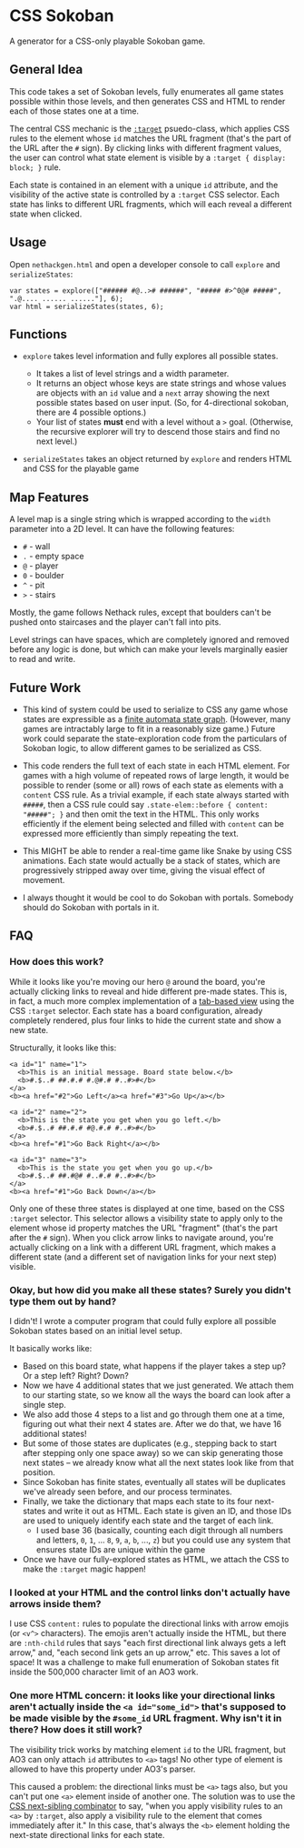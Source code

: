 # CSS Sokoban

A generator for a CSS-only playable Sokoban game.

## General Idea

This code takes a set of Sokoban levels, fully enumerates all game states possible within those levels, and then generates CSS and HTML to render each of those states one at a time.

The central CSS mechanic is the [`:target`](https://developer.mozilla.org/en-US/docs/Web/CSS/:target) psuedo-class, which applies CSS rules to the element whose `id` matches the URL fragment (that's the part of the URL after the `#` sign). By clicking links with different fragment values, the user can control what state element is visible by a `:target { display: block; }` rule.

Each state is contained in an element with a unique `id` attribute, and the visibility of the active state is controlled by a `:target` CSS selector. Each state has links to different URL fragments, which will each reveal a different state when clicked.

## Usage

Open `nethackgen.html` and open a developer console to call `explore` and `serializeStates`:

    var states = explore(["###### #@..># ######", "##### #>^0@# #####", ".@.... ...... ......"], 6);
    var html = serializeStates(states, 6);

## Functions

* `explore` takes level information and fully explores all possible states.
  * It takes a list of level strings and a width parameter.
  * It returns an object whose keys are state strings and whose values are objects with an `id` value and a `next` array showing the next possible states based on user input. (So, for 4-directional sokoban, there are 4 possible options.)
  * Your list of states **must** end with a level without a `>` goal. (Otherwise, the recursive explorer will try to descend those stairs and find no next level.)

* `serializeStates` takes an object returned by `explore` and renders HTML and CSS for the playable game

## Map Features

A level map is a single string which is wrapped according to the `width` parameter into a 2D level. It can have the following features:

* `#` - wall
* `.` - empty space
* `@` - player
* `0` - boulder
* `^` - pit
* `>` - stairs

Mostly, the game follows Nethack rules, except that boulders can't be pushed onto staircases and the player can't fall into pits.

Level strings can have spaces, which are completely ignored and removed before any logic is done, but which can make your levels marginally easier to read and write.

## Future Work

* This kind of system could be used to serialize to CSS any game whose states are expressible as a [finite automata state graph](https://en.wikipedia.org/wiki/Deterministic_finite_automaton). (However, many games are intractably large to fit in a reasonably size game.) Future work could separate the state-exploration code from the particulars of Sokoban logic, to allow different games to be serialized as CSS.

* This code renders the full text of each state in each HTML element. For games with a high volume of repeated rows of large length, it would be possible to render (some or all) rows of each state as elements with a `content` CSS rule. As a trivial example, if each state always started with `#####`, then a CSS rule could say `.state-elem::before { content: "#####"; }` and then omit the text in the HTML. This only works efficiently if the element being selected and filled with `content` can be expressed more efficiently than simply repeating the text.

* This MIGHT be able to render a real-time game like Snake by using CSS animations. Each state would actually be a stack of states, which are progressively stripped away over time, giving the visual effect of movement.

* I always thought it would be cool to do Sokoban with portals. Somebody should do Sokoban with portals in it.

## FAQ

### How does this work?

While it looks like you're moving our hero `@` around the board, you're actually clicking links to reveal and hide different pre-made states. This is, in fact, a much more complex implementation of a [tab-based view](https://archiveofourown.org/works/31474406) using the CSS `:target` selector. Each state has a board configuration, already completely rendered, plus four links to hide the current state and show a new state.

Structurally, it looks like this:

    <a id="1" name="1">
      <b>This is an initial message. Board state below.</b>
      <b>#.$..# ##.#.# #.@#.# #..#>#</b>
    </a>
    <b><a href="#2">Go Left</a><a href="#3">Go Up</a></b>
    
    <a id="2" name="2">
      <b>This is the state you get when you go left.</b>
      <b>#.$..# ##.#.# #@.#.# #..#>#</b>
    </a>
    <b><a href="#1">Go Back Right</a></b>
    
    <a id="3" name="3">
      <b>This is the state you get when you go up.</b>
      <b>#.$..# ##.#@# #..#.# #..#>#</b>
    </a>
    <b><a href="#1">Go Back Down</a></b>

Only one of these three states is displayed at one time, based on the CSS `:target` selector. This selector allows a visibility state to apply only to the element whose id property matches the URL "fragment" (that's the part after the `#` sign). When you click arrow links to navigate around, you're actually clicking on a link with a different URL fragment, which makes a different state (and a different set of navigation links for your next step) visible.

### Okay, but how did you make all these states? Surely you didn't type them out by hand?

I didn't! I wrote a computer program that could fully explore all possible Sokoban states based on an initial level setup.

It basically works like:

* Based on this board state, what happens if the player takes a step up? Or a step left? Right? Down?
* Now we have 4 additional states that we just generated. We attach them to our starting state, so we know all the ways the board can look after a single step.
* We also add those 4 steps to a list and go through them one at a time, figuring out what their next 4 states are. After we do that, we have 16 additional states!
* But some of those states are duplicates (e.g., stepping back to start after stepping only one space away) so we can skip generating those next states – we already know what all the next states look like from that position.
* Since Sokoban has finite states, eventually all states will be duplicates we've already seen before, and our process terminates.
* Finally, we take the dictionary that maps each state to its four next-states and write it out as HTML. Each state is given an ID, and those IDs are used to uniquely identify each state and the target of each link.
  * I used base 36 (basically, counting each digit through all numbers and letters, `0`, `1`, ... `8`, `9`, `a`, `b`, ..., `z`) but you could use any system that ensures state IDs are unique within the game
* Once we have our fully-explored states as HTML, we attach the CSS to make the `:target` magic happen!

### I looked at your HTML and the control links don't actually have arrows inside them?

I use CSS `content:` rules to populate the directional links with arrow emojis (or `<v^>` characters). The emojis aren't actually inside the HTML, but there are `:nth-child` rules that says "each first directional link always gets a left arrow," and, "each second link gets an up arrow," etc. This saves a lot of space! It was a challenge to make full enumeration of Sokoban states fit inside the 500,000 character limit of an AO3 work.

### One more HTML concern: it looks like your directional links aren't actually inside the `<a id="some_id">` that's supposed to be made visible by the `#some_id` URL fragment. Why isn't it in there? How does it still work?

The visibility trick works by matching element `id` to the URL fragment, but AO3 can only attach `id` attributes to `<a>` tags! No other type of element is allowed to have this property under AO3's parser.

This caused a problem: the directional links must be `<a>` tags also, but you can't put one `<a>` element inside of another one. The solution was to use the [CSS next-sibling combinator](https://developer.mozilla.org/en-US/docs/Web/CSS/Next-sibling_combinator) to say, "when you apply visibility rules to an `<a>` by `:target`, also apply a visibility rule to the element that comes immediately after it." In this case, that's always the `<b>` element holding the next-state directional links for each state.
